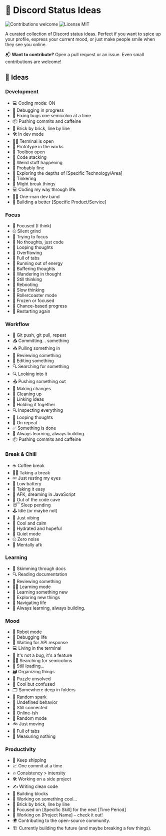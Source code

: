 # 💬 Discord Status Ideas

<p>
  <img alt="Contributions welcome" src="https://img.shields.io/badge/Contributions-welcome-green">
  <img alt="License MIT" src="https://img.shields.io/badge/License-MIT-orange">
</p>

A curated collection of Discord status ideas. Perfect if you want to spice up your profile, express your current mood, or just make people smile when they see you online.

📬 **Want to contribute?** Open a pull request or an issue. Even small contributions are welcome!

## 📕 Ideas

### Development

- 💻 Coding mode: ON
- 🧪 Debugging in progress
- 🔧 Fixing bugs one semicolon at a time
- 📦 Pushing commits and caffeine
- 🧱 Brick by brick, line by line
- 🛠️ In dev mode
- 🧑‍💻 Terminal is open
- 🧪 Prototype in the works
- 🧰 Toolbox open
- 🧱 Code stacking
- 🧪 Weird stuff happening
- 🧯 Probably fine
- 🔬 Exploring the depths of [Specific Technology/Area]
- 🔧 Tinkering
- 🧪 Might break things
- 💻 Coding my way through life.
- 🧑‍🎤 One-man dev band
- 🧱 Building a better [Specific Product/Service]

### Focus

- 🧠 Focused (I think)
- 🤐 Silent grind
- 🎯 Trying to focus
- 🧠 No thoughts, just code
- 🔁 Looping thoughts
- 🤯 Overflowing
- 🧠 Full of tabs
- 🔋 Running out of energy
- 🧠 Buffering thoughts
- 🌌 Wandering in thought
- 🧠 Still thinking
- 🧠 Rebooting
- 🧠 Slow thinking
- 🎢 Rollercoaster mode
- 🧊 Frozen or focused
- 🎲 Chance-based progress
- 🔄 Restarting again

### Workflow

- 🔁 Git push, git pull, repeat
- 📤 Committing... something
- 📥 Pulling something in
- 📄 Reviewing something
- 📄 Editing something
- 🔍 Searching for something
- 🔍 Looking into it
- 📤 Pushing something out
- 🧬 Making changes
- 🧹 Cleaning up
- 🔗 Linking ideas
- 🧷 Holding it together
- 🔍 Inspecting everything
- 🔁 Looping thoughts
- 🔂 On repeat
- ✅ Something is done
- 📘 Always learning, always building.
- 📦 Pushing commits and caffeine

### Break & Chill

- ☕ Coffee break
- 🧘‍♂️ Taking a break
- 💤 Just resting my eyes
- 🔋 Low battery
- 🧃 Taking it easy
- 🌙 AFK, dreaming in JavaScript
- 🚪 Out of the code cave
- 😴 Sleep pending
- 🕹 Idle (or maybe not)
- 📎 Just vibing
- 🧊 Cool and calm
- 🧃 Hydrated and hopeful
- 🧏 Quiet mode
- 🤐 Zero noise
- 🚪 Mentally afk

### Learning

- 📖 Skimming through docs
- 🔍 Reading documentation
- 📄 Reviewing something
- 🧑‍🏫 Learning mode
- 🧠 Learning something new
- 🔭 Exploring new things
- 🧭 Navigating life
- 📘 Always learning, always building.

### Mood

- 🤖 Robot mode
- 👾 Debugging life
- 📡 Waiting for API response
- 💻 Living in the terminal
- 🐛 It's not a bug, it's a feature
- 🕵️‍♂️ Searching for semicolons
- 🐢 Still loading...
- 🗃 Organizing things
- 🧩 Puzzle unsolved
- 🧊 Cool but confused
- 🗂 Somewhere deep in folders
- 🌠 Random spark
- 🔮 Undefined behavior
- 📡 Still connected
- 📶 Online-ish
- 🎲 Random mode
- 🚲 Just moving
- 🧠 Full of tabs
- 📐 Measuring nothing

### Productivity

- 💪 Keep shipping
- 📈 One commit at a time
- 🔥 Consistency > intensity
- 🛠️ Working on a side project
- ✍️ Writing clean code
- 🧱 Building blocks
- 🚧 Working on something cool...
- 🧱 Brick by brick, line by line
- 🎯 Focused on [Specific Skill] for the next [Time Period]
- 🚀 Working on [Project Name] – check it out!
- 🌍 Contributing to the open-source community.
- 🏗️ Currently building the future (and maybe breaking a few things).
